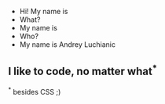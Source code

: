- Hi! My name is
- What?
- My name is
- Who?
- My name is
  Andrey Luchianic

I like to code, no matter what<sup>*</sup>
---

<sup>*</sup> besides CSS  ;) 
